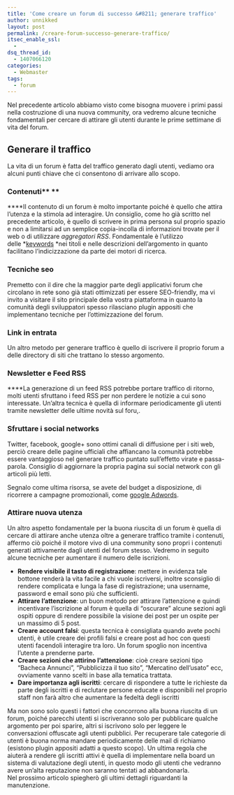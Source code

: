 ```yaml
---
title: 'Come creare un forum di successo &#8211; generare traffico'
author: unnikked
layout: post
permalink: /creare-forum-successo-generare-traffico/
itsec_enable_ssl:
  - 
dsq_thread_id:
  - 1407066120
categories:
  - Webmaster
tags:
  - forum
---
```


Nel precedente articolo abbiamo visto come bisogna muovere i primi passi nella costruzione di una nuova community, ora vedremo alcune tecniche fondamentali per cercare di attirare gli utenti durante le prime settimane di vita del forum.

## **Generare il traffico**

La vita di un forum è fatta del traffico generato dagli utenti, vediamo ora alcuni punti chiave che ci consentono di arrivare allo scopo.

### Contenuti** **

****Il contenuto di un forum è molto importante poiché è quello che attira l’utenza e la stimola ad interagire. Un consiglio, come ho già scritto nel precedente articolo, è quello di scrivere in prima persona sul proprio spazio e non a limitarsi ad un semplice copia-incolla di informazioni trovate per il web o di utilizzare *aggregatori RSS*. Fondamentale è l’utilizzo delle *<a href="http://it.wikipedia.org/wiki/Keyword_stuffing" target="_blank">keywords</a> *nei titoli e nelle descrizioni dell’argomento in quanto facilitano l’indicizzazione da parte dei motori di ricerca.

### Tecniche seo

Premetto con il dire che la maggior parte degli applicativi forum che circolano in rete sono già stati ottimizzati per essere SEO-friendly, ma vi invito a visitare il sito principale della vostra piattaforma in quanto la comunità degli sviluppatori spesso rilasciano plugin appositi che implementano tecniche per l’ottimizzazione del forum.

### Link in entrata

Un altro metodo per generare traffico è quello di iscrivere il proprio forum a delle directory di siti che trattano lo stesso argomento.

### Newsletter e Feed RSS

****La generazione di un feed RSS potrebbe portare traffico di ritorno, molti utenti sfruttano i feed RSS per non perdere le notizie a cui sono interessate. Un&#8217;altra tecnica è quella di informare periodicamente gli utenti tramite newsletter delle ultime novità sul foru,.

### Sfruttare i social networks

Twitter, facebook, google+ sono ottimi canali di diffusione per i siti web, perciò creare delle pagine ufficiali che affiancano la comunità potrebbe essere vantaggioso nel generare traffico puntato sull&#8217;effetto virate e passa-parola. Consiglio di aggiornare la propria pagina sui social network con gli articoli più letti.

Segnalo come ultima risorsa, se avete del budget a disposizione, di ricorrere a campagne promozionali, come <a href="http://adwords.google.it/" target="_blank">google Adwords</a>.

### Attirare nuova utenza

Un altro aspetto fondamentale per la buona riuscita di un forum è quella di cercare di attirare anche utenza oltre a generare traffico tramite i contenuti, affermo ciò poiché il motore vivo di una community sono propri i contenuti generati attivamente dagli utenti del forum stesso. Vedremo in seguito alcune tecniche per aumentare il numero delle iscrizioni.

  * **Rendere visibile il tasto di registrazione**: mettere in evidenza tale bottone renderà la vita facile a chi vuole iscriversi, inoltre sconsiglio di rendere complicata e lunga la fase di registrazione; una username, password e email sono più che sufficienti.
  * **Attirare l’attenzione**: un buon metodo per attirare l’attenzione e quindi incentivare l’iscrizione al forum è quella di “oscurare” alcune sezioni agli ospiti oppure di rendere possibile la visione dei post per un ospite per un massimo di 5 post.
  * **Creare account falsi**: questa tecnica è consigliata quando avete pochi utenti, è utile creare dei profili falsi e creare post ad hoc con questi utenti facendoli interagire tra loro. Un forum spoglio non incentiva l&#8217;utente a prenderne parte.
  * **Creare sezioni che attirino l’attenzione**: cioè creare sezioni tipo “Bacheca Annunci”, “Pubblicizza il tuo sito”, “Mercatino dell’usato” ecc, ovviamente vanno scelti in base alla tematica trattata.
  * **Dare importanza agli iscritti**: cercare di rispondere a tutte le richieste da parte degli iscritti e di reclutare persone educate e disponibili nel proprio staff non farà altro che aumentare la fedeltà degli iscritti

<div>
  Ma non sono solo questi i fattori che concorrono alla buona riuscita di un forum, poiché parecchi utenti si iscriveranno solo per pubblicare qualche argomento per poi sparire, altri si iscrivono solo per leggere le conversazioni offuscate agli utenti pubblici. Per recuperare tale categorie di utenti è buona norma mandare periodicamente delle mail di richiamo (esistono plugin appositi adatti a questo scopo). Un ultima regola che aiuterà a rendere gli iscritti attivi è quella di implementare nella board un sistema di valutazione degli utenti, in questo modo gli utenti che vedranno avere un’alta reputazione non saranno tentati ad abbandonarla.
</div>

<div>
</div>

<div>
  Nel prossimo articolo spiegherò gli ultimi dettagli riguardanti la manutenzione.
</div>